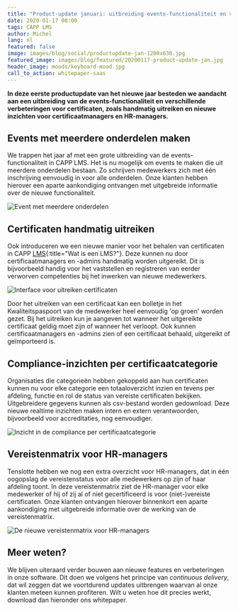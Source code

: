```yaml
---
title: "Product-update januari: uitbreiding events-functionaliteit en veel verbeteringen certificaten"
date: 2020-01-17 08:00
tags: CAPP LMS
author: Michel
lang: nl
featured: false
image: images/blog/social/productupdate-jan-1200x630.jpg
featured_image: images/blog/featured/20200117-product-update-jan.jpg
header_image: moods/keyboard-mood.jpg
call_to_action: whitepaper-saas
---
```


__In deze eerste productupdate van het nieuwe jaar besteden we aandacht aan een uitbreiding van de events-functionaliteit en verschillende verbeteringen voor certificaten, zoals handmatig uitreiken en nieuwe inzichten voor certificaatmanagers en HR-managers.__

## Events met meerdere onderdelen maken
We trappen het jaar af met een grote uitbreiding van de events-functionaliteit in CAPP LMS. Het is nu mogelijk om events te maken die uit meerdere onderdelen bestaan. Zo schrijven medewerkers zich met één inschrijving eenvoudig in voor alle onderdelen. Onze klanten hebben hierover een aparte aankondiging ontvangen met uitgebreide informatie over de nieuwe functionaliteit.  

![Event met meerdere onderdelen](/images/blog/event-met-meerdere-onderdelen.png)

## Certificaten handmatig uitreiken
Ook introduceren we een nieuwe manier voor het behalen van certificaten in CAPP [LMS](/wat-is-een-lms/){:title="Wat is een LMS?"}. Deze kunnen nu door certificaatmanagers en -admins handmatig worden uitgereikt. Dit is bijvoorbeeld handig voor het vaststellen en registreren van eerder verworven competenties bij het inwerken van nieuwe medewerkers.

![Interface voor uitreiken certificaten](/images/blog/certificaat-uitreiken.png)

Door het uitreiken van een certificaat kan een bolletje in het Kwaliteitspaspoort van de medewerker heel eenvoudig 'op groen' worden gezet. Bij het uitreiken kun je aangeven tot wanneer het uitgereikte certificaat geldig moet zijn of wanneer het verloopt. Ook kunnen certificaatmanagers en -admins zien of een certificaat behaald, uitgereikt of geïmporteerd is.

## Compliance-inzichten per certificaatcategorie
Organisaties die categorieën hebben gekoppeld aan hun certificaten kunnen nu voor elke categorie een totaaloverzicht inzien en tevens per afdeling, functie en rol de status van vereiste certificaten bekijken. Uitgebreidere gegevens kunnen als csv-bestand worden gedownload. Deze nieuwe realtime inzichten maken intern en extern verantwoorden, bijvoorbeeld voor accreditaties, nog eenvoudiger.

![Inzicht in de compliance per certificaatcategorie](/images/blog/compliance-inzicht-categorie.png)

## Vereistenmatrix voor HR-managers
Tenslotte hebben we nog een extra overzicht voor HR-managers, dat in één oogopslag de vereistenstatus voor alle medewerkers op zijn of haar afdeling toont. In deze vereistenmatrix ziet de HR-manager voor elke medewerker of hij of zij al of niet gecertificeerd is voor (niet-)vereiste certificaten. Onze klanten ontvangen hierover binnenkort een aparte aankondiging met uitgebreide informatie over de werking van de vereistenmatrix.

![De nieuwe vereistenmatrix voor HR-managers](/images/blog/vereistenmatrix.png)

## Meer weten?
We blijven uiteraard verder bouwen aan nieuwe features en verbeteringen in onze software. Dit doen we volgens het principe van _continuous delivery_, dat wil zeggen dat we voortdurend updates uitbrengen waarvan al onze klanten meteen kunnen profiteren. Wilt u weten hoe dit precies werkt, download dan hieronder ons whitepaper.
